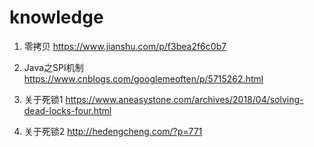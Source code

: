 # knowledge

1. 零拷贝
https://www.jianshu.com/p/f3bea2f6c0b7

2. Java之SPI机制  
https://www.cnblogs.com/googlemeoften/p/5715262.html

3. 关于死锁1
https://www.aneasystone.com/archives/2018/04/solving-dead-locks-four.html

4. 关于死锁2
http://hedengcheng.com/?p=771
